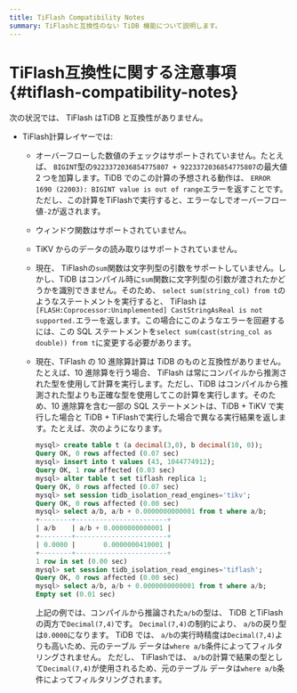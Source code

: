 ```yaml
---
title: TiFlash Compatibility Notes
summary: TiFlashと互換性のない TiDB 機能について説明します。
---
```


# TiFlash互換性に関する注意事項 {#tiflash-compatibility-notes}

次の状況では、 TiFlash はTiDB と互換性がありません。

-   TiFlash計算レイヤーでは:
    -   オーバーフローした数値のチェックはサポートされていません。たとえば、 `BIGINT`型の`9223372036854775807 + 9223372036854775807`の最大値 2 つを加算します。TiDB でのこの計算の予想される動作は、 `ERROR 1690 (22003): BIGINT value is out of range`エラーを返すことです。ただし、この計算をTiFlashで実行すると、エラーなしでオーバーフロー値`-2`が返されます。
    -   ウィンドウ関数はサポートされていません。
    -   TiKV からのデータの読み取りはサポートされていません。
    -   現在、 TiFlashの`sum`関数は文字列型の引数をサポートしていません。しかし、TiDB はコンパイル時に`sum`関数に文字列型の引数が渡されたかどうかを識別できません。そのため、 `select sum(string_col) from t`のようなステートメントを実行すると、 TiFlash は`[FLASH:Coprocessor:Unimplemented] CastStringAsReal is not supported.`エラーを返します。この場合にこのようなエラーを回避するには、この SQL ステートメントを`select sum(cast(string_col as double)) from t`に変更する必要があります。
    -   現在、TiFlash の 10 進除算計算は TiDB のものと互換性がありません。たとえば、10 進除算を行う場合、 TiFlash は常にコンパイルから推測された型を使用して計算を実行します。ただし、TiDB はコンパイルから推測された型よりも正確な型を使用してこの計算を実行します。そのため、10 進除算を含む一部の SQL ステートメントは、TiDB + TiKV で実行した場合と TiDB + TiFlashで実行した場合で異なる実行結果を返します。たとえば、次のようになります。

        ```sql
        mysql> create table t (a decimal(3,0), b decimal(10, 0));
        Query OK, 0 rows affected (0.07 sec)
        mysql> insert into t values (43, 1044774912);
        Query OK, 1 row affected (0.03 sec)
        mysql> alter table t set tiflash replica 1;
        Query OK, 0 rows affected (0.07 sec)
        mysql> set session tidb_isolation_read_engines='tikv';
        Query OK, 0 rows affected (0.00 sec)
        mysql> select a/b, a/b + 0.0000000000001 from t where a/b;
        +--------+-----------------------+
        | a/b    | a/b + 0.0000000000001 |
        +--------+-----------------------+
        | 0.0000 |       0.0000000410001 |
        +--------+-----------------------+
        1 row in set (0.00 sec)
        mysql> set session tidb_isolation_read_engines='tiflash';
        Query OK, 0 rows affected (0.00 sec)
        mysql> select a/b, a/b + 0.0000000000001 from t where a/b;
        Empty set (0.01 sec)
        ```

        上記の例では、コンパイルから推論された`a/b`の型は、 TiDB とTiFlashの両方で`Decimal(7,4)`です。 `Decimal(7,4)`の制約により、 `a/b`の戻り型は`0.0000`になります。 TiDB では、 `a/b`の実行時精度は`Decimal(7,4)`よりも高いため、元のテーブル データは`where a/b`条件によってフィルタリングされません。 ただし、 TiFlashでは、 `a/b`の計算で結果の型として`Decimal(7,4)`が使用されるため、元のテーブル データは`where a/b`条件によってフィルタリングされます。
